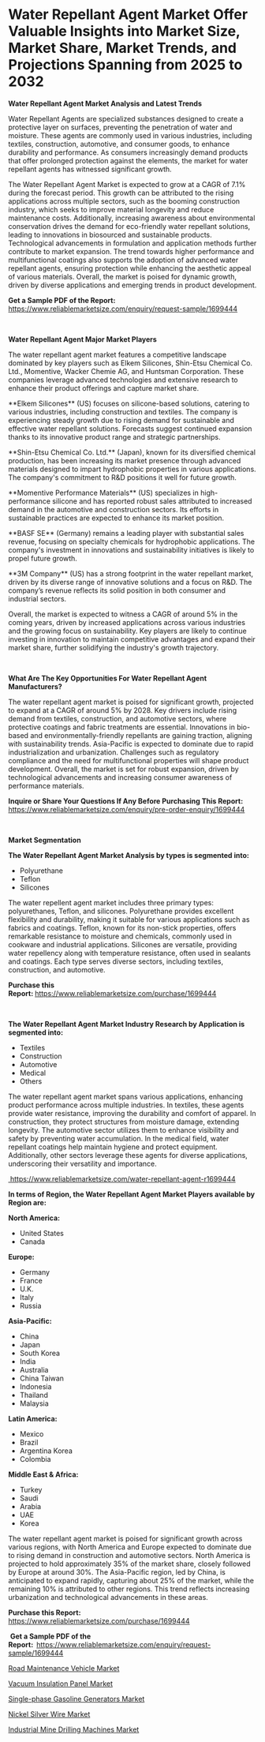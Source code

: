 <p><h1>Water Repellant Agent Market Offer Valuable Insights into Market Size, Market Share, Market Trends, and Projections Spanning from 2025 to 2032</h1></p><p><strong>Water Repellant Agent Market Analysis and Latest Trends</strong></p>
<p><p>Water Repellant Agents are specialized substances designed to create a protective layer on surfaces, preventing the penetration of water and moisture. These agents are commonly used in various industries, including textiles, construction, automotive, and consumer goods, to enhance durability and performance. As consumers increasingly demand products that offer prolonged protection against the elements, the market for water repellant agents has witnessed significant growth.</p><p>The Water Repellant Agent Market is expected to grow at a CAGR of 7.1% during the forecast period. This growth can be attributed to the rising applications across multiple sectors, such as the booming construction industry, which seeks to improve material longevity and reduce maintenance costs. Additionally, increasing awareness about environmental conservation drives the demand for eco-friendly water repellant solutions, leading to innovations in biosourced and sustainable products. Technological advancements in formulation and application methods further contribute to market expansion. The trend towards higher performance and multifunctional coatings also supports the adoption of advanced water repellant agents, ensuring protection while enhancing the aesthetic appeal of various materials. Overall, the market is poised for dynamic growth, driven by diverse applications and emerging trends in product development.</p></p>
<p><strong>Get a Sample PDF of the Report:&nbsp;</strong> <a href="https://www.reliablemarketsize.com/enquiry/request-sample/1699444?utm_campaign=2038&utm_medium=2&utm_source=Github&utm_content=ia&utm_term=30012025&utm_id=water-repellant-agent">https://www.reliablemarketsize.com/enquiry/request-sample/1699444</a></p>
<p>&nbsp;</p>
<p><strong>Water Repellant Agent Major Market Players</strong></p>
<p><p>The water repellant agent market features a competitive landscape dominated by key players such as Elkem Silicones, Shin-Etsu Chemical Co. Ltd., Momentive, Wacker Chemie AG, and Huntsman Corporation. These companies leverage advanced technologies and extensive research to enhance their product offerings and capture market share.</p><p>**Elkem Silicones** (US) focuses on silicone-based solutions, catering to various industries, including construction and textiles. The company is experiencing steady growth due to rising demand for sustainable and effective water repellant solutions. Forecasts suggest continued expansion thanks to its innovative product range and strategic partnerships.</p><p>**Shin-Etsu Chemical Co. Ltd.** (Japan), known for its diversified chemical production, has been increasing its market presence through advanced materials designed to impart hydrophobic properties in various applications. The company's commitment to R&D positions it well for future growth.</p><p>**Momentive Performance Materials** (US) specializes in high-performance silicone and has reported robust sales attributed to increased demand in the automotive and construction sectors. Its efforts in sustainable practices are expected to enhance its market position.</p><p>**BASF SE** (Germany) remains a leading player with substantial sales revenue, focusing on specialty chemicals for hydrophobic applications. The company's investment in innovations and sustainability initiatives is likely to propel future growth.</p><p>**3M Company** (US) has a strong footprint in the water repellant market, driven by its diverse range of innovative solutions and a focus on R&D. The company’s revenue reflects its solid position in both consumer and industrial sectors.</p><p>Overall, the market is expected to witness a CAGR of around 5% in the coming years, driven by increased applications across various industries and the growing focus on sustainability. Key players are likely to continue investing in innovation to maintain competitive advantages and expand their market share, further solidifying the industry's growth trajectory.</p></p>
<p>&nbsp;</p>
<p><strong>What Are The Key Opportunities For Water Repellant Agent Manufacturers?</strong></p>
<p><p>The water repellant agent market is poised for significant growth, projected to expand at a CAGR of around 5% by 2028. Key drivers include rising demand from textiles, construction, and automotive sectors, where protective coatings and fabric treatments are essential. Innovations in bio-based and environmentally-friendly repellants are gaining traction, aligning with sustainability trends. Asia-Pacific is expected to dominate due to rapid industrialization and urbanization. Challenges such as regulatory compliance and the need for multifunctional properties will shape product development. Overall, the market is set for robust expansion, driven by technological advancements and increasing consumer awareness of performance materials.</p></p>
<p><strong>Inquire or Share Your Questions If Any Before Purchasing This Report:</strong> <a href="https://www.reliablemarketsize.com/enquiry/pre-order-enquiry/1699444?utm_campaign=2038&utm_medium=2&utm_source=Github&utm_content=ia&utm_term=30012025&utm_id=water-repellant-agent">https://www.reliablemarketsize.com/enquiry/pre-order-enquiry/1699444</a></p>
<p>&nbsp;</p>
<p><strong>Market Segmentation</strong></p>
<p><strong>The Water Repellant Agent Market Analysis by types is segmented into:</strong></p>
<p><ul><li>Polyurethane</li><li>Teflon</li><li>Silicones</li></ul></p>
<p><p>The water repellent agent market includes three primary types: polyurethanes, Teflon, and silicones. Polyurethane provides excellent flexibility and durability, making it suitable for various applications such as fabrics and coatings. Teflon, known for its non-stick properties, offers remarkable resistance to moisture and chemicals, commonly used in cookware and industrial applications. Silicones are versatile, providing water repellency along with temperature resistance, often used in sealants and coatings. Each type serves diverse sectors, including textiles, construction, and automotive.</p></p>
<p><strong>Purchase this Report:&nbsp;</strong><a href="https://www.reliablemarketsize.com/purchase/1699444?utm_campaign=2038&utm_medium=2&utm_source=Github&utm_content=ia&utm_term=30012025&utm_id=water-repellant-agent">https://www.reliablemarketsize.com/purchase/1699444</a></p>
<p>&nbsp;</p>
<p><strong>The Water Repellant Agent Market Industry Research by Application is segmented into:</strong></p>
<p><ul><li>Textiles</li><li>Construction</li><li>Automotive</li><li>Medical</li><li>Others</li></ul></p>
<p><p>The water repellant agent market spans various applications, enhancing product performance across multiple industries. In textiles, these agents provide water resistance, improving the durability and comfort of apparel. In construction, they protect structures from moisture damage, extending longevity. The automotive sector utilizes them to enhance visibility and safety by preventing water accumulation. In the medical field, water repellant coatings help maintain hygiene and protect equipment. Additionally, other sectors leverage these agents for diverse applications, underscoring their versatility and importance.</p></p>
<p><a href="https://www.reliablemarketsize.com/water-repellant-agent-r1699444?utm_campaign=2038&utm_medium=2&utm_source=Github&utm_content=ia&utm_term=30012025&utm_id=water-repellant-agent">&nbsp;https://www.reliablemarketsize.com/water-repellant-agent-r1699444</a></p>
<p><strong>In terms of Region, the Water Repellant Agent Market Players available by Region are:</strong></p>
<p>
    <p> <strong> North America: </strong>
        <ul>
            <li>United States</li>
            <li>Canada</li>
        </ul>
        </p> 
    <p> <strong> Europe: </strong>
        <ul>
            <li>Germany</li>
            <li>France</li>
            <li>U.K.</li>
            <li>Italy</li>
            <li>Russia</li>
        </ul>
        </p> 
    <p> <strong> Asia-Pacific: </strong>
        <ul>
            <li>China</li>
            <li>Japan</li>
            <li>South Korea</li>
            <li>India</li>
            <li>Australia</li>
            <li>China Taiwan</li>
            <li>Indonesia</li>
            <li>Thailand</li>
            <li>Malaysia</li>
        </ul>
        </p> 
    <p> <strong> Latin America: </strong>
        <ul>
            <li>Mexico</li>
            <li>Brazil</li>
            <li>Argentina Korea</li>
            <li>Colombia</li>
        </ul>
        </p> 
    <p> <strong> Middle East & Africa: </strong>
        <ul>
            <li>Turkey</li>
            <li>Saudi</li>
            <li>Arabia</li>
            <li>UAE</li>
            <li>Korea</li>
        </ul>
    </p>
    </p>
<p><p>The water repellant agent market is poised for significant growth across various regions, with North America and Europe expected to dominate due to rising demand in construction and automotive sectors. North America is projected to hold approximately 35% of the market share, closely followed by Europe at around 30%. The Asia-Pacific region, led by China, is anticipated to expand rapidly, capturing about 25% of the market, while the remaining 10% is attributed to other regions. This trend reflects increasing urbanization and technological advancements in these areas.</p></p>
<p><strong>Purchase this Report: </strong><a href="https://www.reliablemarketsize.com/purchase/1699444?utm_campaign=2038&utm_medium=2&utm_source=Github&utm_content=ia&utm_term=30012025&utm_id=water-repellant-agent">https://www.reliablemarketsize.com/purchase/1699444</a></p>
<p>&nbsp;<strong>Get a Sample PDF of the Report:&nbsp;&nbsp;</strong><a href="https://www.reliablemarketsize.com/enquiry/request-sample/1699444?utm_campaign=2038&utm_medium=2&utm_source=Github&utm_content=ia&utm_term=30012025&utm_id=water-repellant-agent">https://www.reliablemarketsize.com/enquiry/request-sample/1699444</a></p>
<p><strong></strong></p>
<p><p><a href="https://www.linkedin.com/pulse/road-maintenance-vehicle-market-global-insights-regional-analysis-xndwe?utm_campaign=2038&utm_medium=2&utm_source=Github&utm_content=ia&utm_term=30012025&utm_id=water-repellant-agent">Road Maintenance Vehicle Market</a></p><p><a href="https://github.com/jenithschijf/Market-Research-Report-List-1/blob/main/vacuum-insulation-panel-market.md?utm_campaign=2038&utm_medium=2&utm_source=Github&utm_content=ia&utm_term=30012025&utm_id=water-repellant-agent">Vacuum Insulation Panel Market</a></p><p><a href="https://www.linkedin.com/pulse/revenue-analysis-single-phase-gasoline-generators-market-skj1f?utm_campaign=2038&utm_medium=2&utm_source=Github&utm_content=ia&utm_term=30012025&utm_id=water-repellant-agent">Single-phase Gasoline Generators Market</a></p><p><a href="https://github.com/voigttyagi/Market-Research-Report-List-1/blob/main/nickel-silver-wire-market.md?utm_campaign=2038&utm_medium=2&utm_source=Github&utm_content=ia&utm_term=30012025&utm_id=water-repellant-agent">Nickel Silver Wire Market</a></p><p><a href="https://www.linkedin.com/pulse/industrial-mine-drilling-machines-market-expected-continue-wqlvc?utm_campaign=2038&utm_medium=2&utm_source=Github&utm_content=ia&utm_term=30012025&utm_id=water-repellant-agent">Industrial Mine Drilling Machines Market</a></p></p>